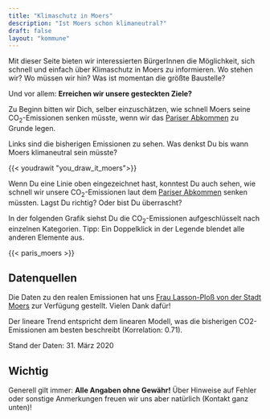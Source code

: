```yaml
---
title: "Klimaschutz in Moers"
description: "Ist Moers schon klimaneutral?"
draft: false
layout: "kommune"
---
```


Mit dieser Seite bieten wir interessierten BürgerInnen die Möglichkeit,
sich schnell und einfach über Klimaschutz in Moers zu informieren.
Wo stehen wir? Wo müssen wir hin? Was ist momentan die größte Baustelle?

Und vor allem: **Erreichen wir unsere gesteckten Ziele?**

Zu Beginn bitten wir Dich, selber einzuschätzen, wie schnell Moers seine
CO<sub>2</sub>-Emissionen senken müsste, wenn wir das [Pariser Abkommen](../paris-limits) zu Grunde legen.

Links sind die bisherigen Emissionen zu sehen. Was denkst Du bis wann Moers
klimaneutral sein müsste?

{{< youdrawit "you_draw_it_moers">}}

Wenn Du eine Linie oben eingezeichnet hast, konntest Du auch sehen, wie schnell wir unsere CO<sub>2</sub>-Emissionen laut dem [Pariser Abkommen](../../paris-limits) senken müssten. Lagst Du richtig? Oder bist Du überrascht?

In der folgenden Grafik siehst Du die CO<sub>2</sub>-Emissionen aufgeschlüsselt nach einzelnen Kategorien.
Tipp: Ein Doppelklick in der Legende blendet alle anderen Elemente aus.

{{< paris_moers >}}

## Datenquellen

Die Daten zu den realen Emissionen hat uns [Frau Lasson-Ploß von der Stadt Moers](https://www.moers.de/de/stichwoerter/koordinierungsstelle-umweltschutz-4327136/) zur Verfügung gestellt.
Vielen Dank dafür!

Der lineare Trend entspricht dem linearen Modell, was die bisherigen CO2-Emissionen
am besten beschreibt (Korrelation: 0.71).

Stand der Daten: 31. März 2020

## Wichtig

Generell gilt immer: **Alle Angaben ohne Gewähr!** Über Hinweise auf
Fehler oder sonstige Anmerkungen freuen wir uns aber natürlich (Kontakt ganz unten)!
